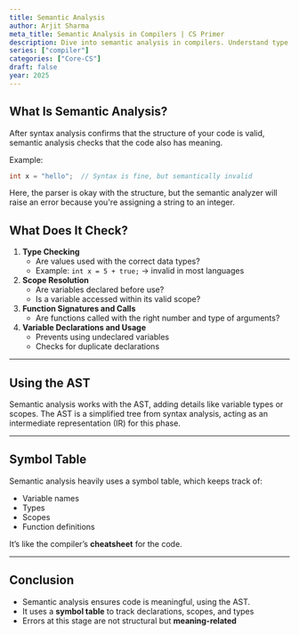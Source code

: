 ```yaml
---
title: Semantic Analysis
author: Arjit Sharma
meta_title: Semantic Analysis in Compilers | CS Primer
description: Dive into semantic analysis in compilers. Understand type checking and error detection for robust programming systems.
series: ["compiler"]
categories: ["Core-CS"]
draft: false
year: 2025
---
```


## What Is Semantic Analysis?

After syntax analysis confirms that the structure of your code is valid, semantic analysis checks that the code also has meaning.

Example:

```c
int x = "hello";  // Syntax is fine, but semantically invalid
```

Here, the parser is okay with the structure, but the semantic analyzer will raise an error because you're assigning a string to an integer.

## What Does It Check?

1. **Type Checking**
    - Are values used with the correct data types?
    - Example: `int x = 5 + true;` → invalid in most languages
2. **Scope Resolution**
    - Are variables declared before use?
    - Is a variable accessed within its valid scope?
3. **Function Signatures and Calls**
    - Are functions called with the right number and type of arguments?
4. **Variable Declarations and Usage**
    - Prevents using undeclared variables
    - Checks for duplicate declarations

---

## Using the AST

Semantic analysis works with the AST, adding details like variable types or scopes. The AST is a simplified tree from syntax analysis, acting as an intermediate representation (IR) for this phase.

---

## Symbol Table

Semantic analysis heavily uses a symbol table, which keeps track of:

- Variable names
- Types
- Scopes
- Function definitions

It’s like the compiler’s **cheatsheet** for the code.

---

## Conclusion

- Semantic analysis ensures code is meaningful, using the AST.
- It uses a **symbol table** to track declarations, scopes, and types
- Errors at this stage are not structural but **meaning-related**